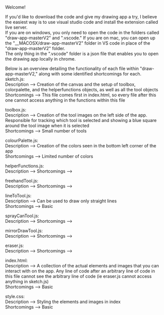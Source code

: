 Welcome!

If you'd like to download the code and give my drawing app a try, I believe the easiest way is to use visual studio code and install the extension called live server.       
If you are on windows, you only need to open the code in the folders called "draw-app-masterV2" and ".vscode." If you are on mac, you can open up the "__MACOSX/draw-app-masterV2" folder in VS code in place of the "draw-app-masterV2" folder.        
The only thing in the ".vscode" folder is a json file that enables you to open the drawing app locally in chrome.      

Below is an overview detailing the functionality of each file within "draw-app-masterV2," along with some identified shortcomings for each.        
sketch.js:     
  Description --> Creation of the canvas and the setup of toolbox, colorpalette, and the helperfunctions objects, as well as all the tool objects                      
  Shortcomings --> This file comes first in index.html, so every file after this one cannot access anything in the functions within this file                     

toolbox.js:     
  Description --> Creation of the tool images on the left side of the app. Responsible for tracking which tool is selected and showing a blue square around the tool image when it is selected             
  Shortcomings --> Small number of tools

colourPalette.js:      
  Description --> Creation of the colors seen in the bottom left corner of the app         
  Shortcomings --> Limited number of colors         

helperFunctions.js:      
  Description --> 
  Shortcomings -->

freehandTool.js:     
  Description --> 
  Shortcomings -->

lineToTool.js:      
  Description --> Can be used to draw only straight lines        
  Shortcomings --> Basic         

sprayCanTool.js:      
  Description --> 
  Shortcomings -->

mirrorDrawTool.js:     
  Description --> 
  Shortcomings -->

eraser.js:     
  Description --> 
  Shortcomings -->

index.html:     
  Description --> A collection of the actual elements and images that you can interact with on the app. Any line of code after an arbitrary line of code in this file cannot see the arbitrary line of code (ie eraser.js cannot access anything in sketch.js)      
  Shortcomings --> Basic     

style.css:      
  Description --> Styling the elements and images in index     
  Shortcomings --> Basic     
